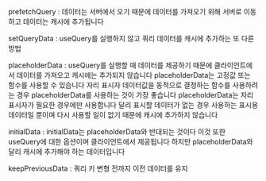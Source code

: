 prefetchQuery : 데이터는 서버에서 오기 때문에 데이터를 가져오기 위해 서버로 이동하고 데이터는 캐시에 추가됩니다

setQueryData : useQuery를 실행하지 않고 쿼리 데이터를 캐시에 추가하는 또 다른 방법

placeholderData : useQuery를 실행할 때 데이터를 제공하기 때문에 클라이언트에서 데이터를 가져오고
캐시에는 추가되지 않습니다 placeholderData는 고정값 또는 함수를 사용할 수 있습니다
자리 표시자 데이터값을 동적으로 결정하는 함수를 사용하려는 경우 placeholderData를 사용하는 것이 가장 좋습니다
placeholderData는 자리 표시자가 필요한 경우에만 사용합니다 달리 표시할 데이터가 없는 경우 사용하는 표시용 데이터일 뿐이며 다시 사용할 일이 없기 때문에 캐시에 추가하지 않습니다

initialData : initialData는 placeholderData와 반대되는 것이다
이것 또한 useQuery에 대한 옵션이며 클라이언트에서 제공됩니다 하지만 placeholderData와 달리 캐시에 추가해야 하는 데이터입니다

keepPreviousData : 쿼리 키 변형 전까지 이전 데이터를 유지
